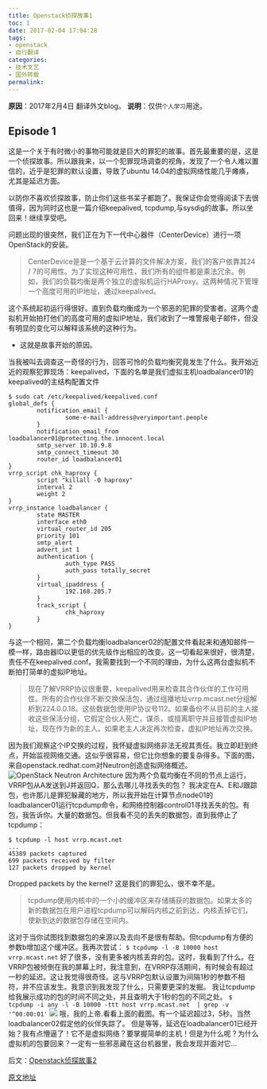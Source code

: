 ```yaml
---
title: Openstack侦探故事1
toc: 1
date: 2017-02-04 17:04:28
tags:
- openstack
- 自行翻译
categories:
- 技术文艺
- 国外转载
permalink: 
---
```

**原因**：2017年2月4日 翻译外文blog。
**说明**：仅供`个人学习`用途。

<!-- more -->

## Episode 1

这是一个关于有时微小的事物可能就是巨大的罪犯的故事。首先最重要的是，这是一个侦探故事。所以跟我来，以一个犯罪现场调查的视角，发现了一个令人难以置信的，近乎是犯罪的默认设置，导致了ubuntu 14.04的虚拟网络性能几乎瘫痪，尤其是延迟方面。

以防你不喜欢侦探故事，防止你们这些书呆子都跑了。我保证你会觉得阅读下去很值得，因为同时这也是一篇介绍keepalived, tcpdump,与sysdig的故事。所以坐回来！继续享受吧。

问题出现的很突然，我们正在为下一代中心器件（CenterDevice）进行一项OpenStack的安装。
>CenterDevice是是一个基于云计算的文件解决方案，我们的客户依靠其24 / 7的可用性。为了实现这种可用性，我们所有的组件都是乘法冗余。例如，我们的负载均衡是两个独立的虚拟机运行HAProxy。这两种情况下管理一个高度可用的IP地址，通过keepalived。

这个系统起初运行得很好。直到负载均衡成为一个邪恶的犯罪的受害者。这两个虚拟机开始拍打他们的高度可用的虚拟IP地址，我们收到了一堆警报电子邮件，但没有明显的变化可以解释该系统的这种行为。

- 这就是故事开始的原因。

当我被叫去调查这一奇怪的行为，回答可怜的负载均衡究竟发生了什么。我开始近近的观察犯罪现场：keepalived，下面的名单是我们虚拟主机loadbalancer01的keepalived的主结构配置文件
``` shell
$ sudo cat /etc/keepalived/keepalived.conf
global_defs {
        notification_email {
                some-e-mail-address@veryimportant.people
        }
        notification_email_from loadbalancer01@protecting.the.innocent.local
        smtp_server 10.10.9.8
        smtp_connect_timeout 30
        router_id loadbalancer01
}
vrrp_script chk_haproxy {
        script "killall -0 haproxy"
        interval 2
        weight 2
}
vrrp_instance loadbalancer {
        state MASTER
        interface eth0
        virtual_router_id 205
        priority 101
        smtp_alert
        advert_int 1
        authentication {
                auth_type PASS
                auth_pass totally_secret
        }
        virtual_ipaddress {
                192.168.205.7
        }
        track_script {
                chk_haproxy
        }
}
```
与这一个相同，第二个负载均衡loadbalancer02的配置文件看起来和通知邮件一模一样，路由器ID以更低的优先级作出相应的改变。这一切看起来很好，很清楚，责任不在keepalived.conf。我需要找到一个不同的理由，为什么这两台虚拟机不断拍打简单的虚拟IP地址。

>现在了解VRRP协议很重要，keepalived用来检查其合作伙伴的工作可用性。所有的合作伙伴不断交换保活包，通过组播地址vrrp.mcast.net分组解析到224.0.0.18。这些数据包使用IP协议号112。如果备份不从目前的主人接收这些保活分组，它假定合伙人死亡，谋杀，或擅离职守并且接管虚拟IP地址，现在作为新的主人。如果老主人决定再次检查，虚拟IP地址再次交换。

因为我们观察这个IP交换的过程，我怀疑虚拟网络非法无视其责任。我立即赶到终点，开始监视网络交通。这似乎很容易，但它比你想象的要复杂得多。下面的图，来自openstack.redhat.com对Neutron创造虚拟网络概述。![OpenStack Neutron Architecture ](http://okj8snz5g.bkt.clouddn.com/blog/Neutron_architecture.png)
因为两个负载均衡在不同的节点上运行，VRRP包从A发送到J并返回Q，那么去哪儿寻找丢失的包？
我决定在A、E和J跟踪包，也许那儿是罪犯躲藏的地方，所以我开始在计算节点node01的loadbalancer01运行tcpdump命令，和网络控制器control01寻找丢失的包。有包，我告诉你。大量的数据包。但我看不见的丢失的数据包，直到我停止了tcpdump：
```shell
$ tcpdump -l host vrrp.mcast.net
...
45389 packets captured
699 packets received by filter
127 packets dropped by kernel
```
Dropped packets by the kernel? 这是我们的罪犯么，很不幸不是。

>tcpdump使用内核中的一个小的缓冲区来存储捕获的数据包。如果太多的新的数据包在用户进程tcpdump可以解码内核之前到达，内核丢掉它们，使新到达的数据包存储在空间内。

这对于当你试图找到数据包的来源以及去向不是很有帮助。但tcpdump有方便的参数b增加这个缓冲区。我再次尝试：
`$ tcpdump -l -B 10000 host vrrp.mcast.net`
好了很多，没有更多被内核丢弃的包。这时，我看到了什么。在VRRP包被倾倒在我的屏幕上时，我注意到，在VRRP存活期间，有时候会有超过一秒的延迟。这让我觉得很奇怪。这与VRRP包默认设置为间隔1秒的参数不相符，并不应该发生。我意识到我发现了什么，只需要更深的发掘。
我让tcpdump给我展示成功的包的时间不同之处，并且查明大于1秒的包的不同之处。
`$ tcpdump -i any -l -B 10000 -ttt host vrrp.mcast.net  | grep -v '^00:00:01'`
![](http://okj8snz5g.bkt.clouddn.com/blog/014608.jpg)
哦，我的上帝.看看上面的截图。有一个延迟超过3，5秒。当然loadbalancer02假定他的伙伴失踪了。
但是等等，延迟在loadbalancer01已经开始？我有点懵逼了！它不是虚拟网络？要掌握简单的主机！但是为什么呢？为什么虚拟机的包要回来？一定有一些邪恶藏在这台机器里，我会发现并面对它…

后文：[Openstack侦探故事2](http://minichao.me/2017/02/06/Openstack侦探故事2/)

[原文地址](https://blog.codecentric.de/en/2014/09/openstack-crime-story-solved-tcpdump-sysdig-iostat-episode-1/)



